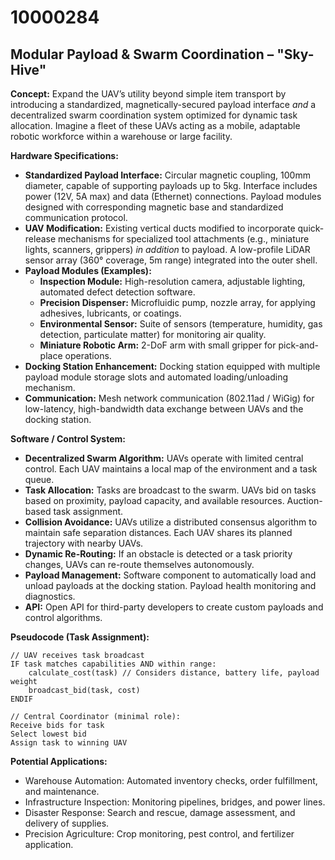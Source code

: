 # 10000284

## Modular Payload & Swarm Coordination – "Sky-Hive"

**Concept:** Expand the UAV’s utility beyond simple item transport by introducing a standardized, magnetically-secured payload interface *and* a decentralized swarm coordination system optimized for dynamic task allocation. Imagine a fleet of these UAVs acting as a mobile, adaptable robotic workforce within a warehouse or large facility.

**Hardware Specifications:**

*   **Standardized Payload Interface:** Circular magnetic coupling, 100mm diameter, capable of supporting payloads up to 5kg.  Interface includes power (12V, 5A max) and data (Ethernet) connections. Payload modules designed with corresponding magnetic base and standardized communication protocol.
*   **UAV Modification:** Existing vertical ducts modified to incorporate quick-release mechanisms for specialized tool attachments (e.g., miniature lights, scanners, grippers) *in addition* to payload.  A low-profile LiDAR sensor array (360° coverage, 5m range) integrated into the outer shell.
*   **Payload Modules (Examples):**
    *   **Inspection Module:** High-resolution camera, adjustable lighting, automated defect detection software.
    *   **Precision Dispenser:** Microfluidic pump, nozzle array, for applying adhesives, lubricants, or coatings.
    *   **Environmental Sensor:** Suite of sensors (temperature, humidity, gas detection, particulate matter) for monitoring air quality.
    *   **Miniature Robotic Arm:** 2-DoF arm with small gripper for pick-and-place operations.
*   **Docking Station Enhancement:** Docking station equipped with multiple payload module storage slots and automated loading/unloading mechanism.
*   **Communication:** Mesh network communication (802.11ad / WiGig) for low-latency, high-bandwidth data exchange between UAVs and the docking station.

**Software / Control System:**

*   **Decentralized Swarm Algorithm:**  UAVs operate with limited central control. Each UAV maintains a local map of the environment and a task queue.
*   **Task Allocation:** Tasks are broadcast to the swarm. UAVs bid on tasks based on proximity, payload capacity, and available resources.  Auction-based task assignment.
*   **Collision Avoidance:**  UAVs utilize a distributed consensus algorithm to maintain safe separation distances. Each UAV shares its planned trajectory with nearby UAVs.
*   **Dynamic Re-Routing:**  If an obstacle is detected or a task priority changes, UAVs can re-route themselves autonomously.
*   **Payload Management:** Software component to automatically load and unload payloads at the docking station.  Payload health monitoring and diagnostics.
*   **API:** Open API for third-party developers to create custom payloads and control algorithms.

**Pseudocode (Task Assignment):**

```
// UAV receives task broadcast
IF task matches capabilities AND within range:
    calculate_cost(task) // Considers distance, battery life, payload weight
    broadcast_bid(task, cost)
ENDIF

// Central Coordinator (minimal role):
Receive bids for task
Select lowest bid
Assign task to winning UAV
```

**Potential Applications:**

*   Warehouse Automation: Automated inventory checks, order fulfillment, and maintenance.
*   Infrastructure Inspection: Monitoring pipelines, bridges, and power lines.
*   Disaster Response: Search and rescue, damage assessment, and delivery of supplies.
*   Precision Agriculture: Crop monitoring, pest control, and fertilizer application.